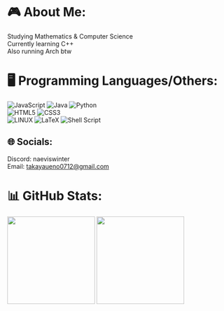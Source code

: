 # 🎮 About Me:
Studying Mathematics & Computer Science <br>
Currently learning C++ <br>
Also running Arch btw

# 🖥️ Programming Languages/Others:
![JavaScript](https://img.shields.io/badge/javascript-%23323330.svg?style=for-the-badge&logo=javascript&logoColor=%23F7DF1E) 
![Java](https://img.shields.io/badge/Java-ED8B00?style=for-the-badge&logo=openjdk&logoColor=white)
![Python](https://img.shields.io/badge/python-3670A0?style=for-the-badge&logo=python&logoColor=ffdd54) <br>
![HTML5](https://img.shields.io/badge/html5-%23E34F26.svg?style=for-the-badge&logo=html5&logoColor=white) 
![CSS3](https://img.shields.io/badge/css3-%231572B6.svg?style=for-the-badge&logo=css3&logoColor=white) <br>
![LINUX](https://img.shields.io/badge/Linux-FCC624?style=for-the-badge&logo=linux&logoColor=black) 
![LaTeX](https://img.shields.io/badge/latex-%23008080.svg?style=for-the-badge&logo=latex&logoColor=white)
![Shell Script](https://img.shields.io/badge/shell_script-%23121011.svg?style=for-the-badge&logo=gnu-bash&logoColor=white) 

## 🌐 Socials:
Discord: naeviswinter<br>
Email: takayaueno0712@gmail.com

# 📊 GitHub Stats:
<p align = 'left'>
  <img height = "200px" src = https://github-readme-stats.vercel.app/api?username=santavalleytea&theme=gotham&hide_border=false&include_all_commits=true&count_private=true/>
  <img height = "200px" src = https://github-readme-stats.vercel.app/api/top-langs/?username=santavalleytea&theme=gotham&hide_border=false&include_all_commits=true&count_private=true&layout=compact
---
</p>

<!-- Proudly created with GPRM ( https://gprm.itsvg.in ) -->

